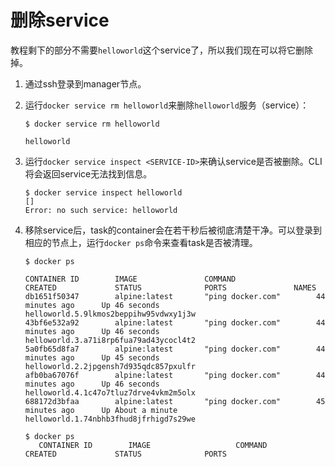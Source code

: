 # 删除service

教程剩下的部分不需要`helloworld`这个service了，所以我们现在可以将它删除掉。

1. 通过ssh登录到manager节点。

2. 运行`docker service rm helloworld`来删除`helloworld`服务（service）：

    ```
    $ docker service rm helloworld

    helloworld
    ```
    
3. 运行`docker service inspect <SERVICE-ID>`来确认service是否被删除。CLI将会返回service无法找到信息。

    ```
    $ docker service inspect helloworld
    []
    Error: no such service: helloworld
    ```
    
4. 移除service后，task的container会在若干秒后被彻底清楚干净。可以登录到相应的节点上，运行`docker ps`命令来查看task是否被清理。

    ```
    $ docker ps

    CONTAINER ID        IMAGE               COMMAND                  CREATED             STATUS              PORTS               NAMES
    db1651f50347        alpine:latest       "ping docker.com"        44 minutes ago      Up 46 seconds                           helloworld.5.9lkmos2beppihw95vdwxy1j3w
    43bf6e532a92        alpine:latest       "ping docker.com"        44 minutes ago      Up 46 seconds                           helloworld.3.a71i8rp6fua79ad43ycocl4t2
    5a0fb65d8fa7        alpine:latest       "ping docker.com"        44 minutes ago      Up 45 seconds                           helloworld.2.2jpgensh7d935qdc857pxulfr
    afb0ba67076f        alpine:latest       "ping docker.com"        44 minutes ago      Up 46 seconds                           helloworld.4.1c47o7tluz7drve4vkm2m5olx
    688172d3bfaa        alpine:latest       "ping docker.com"        45 minutes ago      Up About a minute                       helloworld.1.74nbhb3fhud8jfrhigd7s29we

    $ docker ps
       CONTAINER ID        IMAGE                   COMMAND             CREATED             STATUS              PORTS               

    ```
